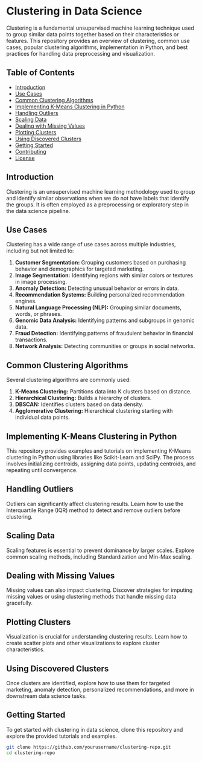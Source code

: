 # Clustering in Data Science

Clustering is a fundamental unsupervised machine learning technique used to group similar data points together based on their characteristics or features. This repository provides an overview of clustering, common use cases, popular clustering algorithms, implementation in Python, and best practices for handling data preprocessing and visualization.

## Table of Contents

- [Introduction](#introduction)
- [Use Cases](#use-cases)
- [Common Clustering Algorithms](#common-clustering-algorithms)
- [Implementing K-Means Clustering in Python](#implementing-k-means-clustering-in-python)
- [Handling Outliers](#handling-outliers)
- [Scaling Data](#scaling-data)
- [Dealing with Missing Values](#dealing-with-missing-values)
- [Plotting Clusters](#plotting-clusters)
- [Using Discovered Clusters](#using-discovered-clusters)
- [Getting Started](#getting-started)
- [Contributing](#contributing)
- [License](#license)

## Introduction

Clustering is an unsupervised machine learning methodology used to group and identify similar observations when we do not have labels that identify the groups. It is often employed as a preprocessing or exploratory step in the data science pipeline.

## Use Cases

Clustering has a wide range of use cases across multiple industries, including but not limited to:

1. **Customer Segmentation:** Grouping customers based on purchasing behavior and demographics for targeted marketing.
2. **Image Segmentation:** Identifying regions with similar colors or textures in image processing.
3. **Anomaly Detection:** Detecting unusual behavior or errors in data.
4. **Recommendation Systems:** Building personalized recommendation engines.
5. **Natural Language Processing (NLP):** Grouping similar documents, words, or phrases.
6. **Genomic Data Analysis:** Identifying patterns and subgroups in genomic data.
7. **Fraud Detection:** Identifying patterns of fraudulent behavior in financial transactions.
8. **Network Analysis:** Detecting communities or groups in social networks.

## Common Clustering Algorithms

Several clustering algorithms are commonly used:

1. **K-Means Clustering:** Partitions data into K clusters based on distance.
2. **Hierarchical Clustering:** Builds a hierarchy of clusters.
3. **DBSCAN:** Identifies clusters based on data density.
4. **Agglomerative Clustering:** Hierarchical clustering starting with individual data points.

## Implementing K-Means Clustering in Python

This repository provides examples and tutorials on implementing K-Means clustering in Python using libraries like Scikit-Learn and SciPy. The process involves initializing centroids, assigning data points, updating centroids, and repeating until convergence.

## Handling Outliers

Outliers can significantly affect clustering results. Learn how to use the Interquartile Range (IQR) method to detect and remove outliers before clustering.

## Scaling Data

Scaling features is essential to prevent dominance by larger scales. Explore common scaling methods, including Standardization and Min-Max scaling.

## Dealing with Missing Values

Missing values can also impact clustering. Discover strategies for imputing missing values or using clustering methods that handle missing data gracefully.

## Plotting Clusters

Visualization is crucial for understanding clustering results. Learn how to create scatter plots and other visualizations to explore cluster characteristics.

## Using Discovered Clusters

Once clusters are identified, explore how to use them for targeted marketing, anomaly detection, personalized recommendations, and more in downstream data science tasks.

## Getting Started

To get started with clustering in data science, clone this repository and explore the provided tutorials and examples.

```bash
git clone https://github.com/yourusername/clustering-repo.git
cd clustering-repo
